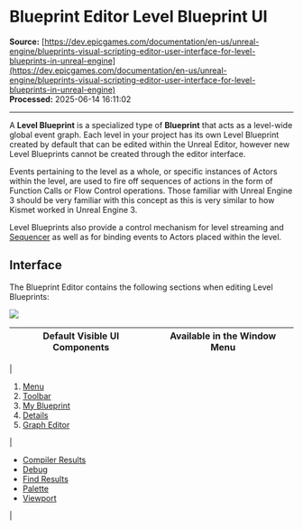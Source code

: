 # Blueprint Editor Level Blueprint UI

**Source:** [https://dev.epicgames.com/documentation/en-us/unreal-engine/blueprints-visual-scripting-editor-user-interface-for-level-blueprints-in-unreal-engine](https://dev.epicgames.com/documentation/en-us/unreal-engine/blueprints-visual-scripting-editor-user-interface-for-level-blueprints-in-unreal-engine)  
**Processed:** 2025-06-14 16:11:02

---

A **Level Blueprint** is a specialized type of **Blueprint** that acts as a level-wide global event graph. Each level in your project has its own Level Blueprint created by default that can be edited within the Unreal Editor, however new Level Blueprints cannot be created through the editor interface.

Events pertaining to the level as a whole, or specific instances of Actors within the level, are used to fire off sequences of actions in the form of Function Calls or Flow Control operations. Those familiar with Unreal Engine 3 should be very familiar with this concept as this is very similar to how Kismet worked in Unreal Engine 3.

Level Blueprints also provide a control mechanism for level streaming and [Sequencer](/documentation/en-us/unreal-engine/real-time-compositing-with-sequencer-in-unreal-engine) as well as for binding events to Actors placed within the level.

## Interface

The Blueprint Editor contains the following sections when editing Level Blueprints:

![](https://d1iv7db44yhgxn.cloudfront.net/documentation/images/05ab4748-e1b1-4497-8e5b-e4a42feb8528/levelblueprintui.png)

| Default Visible UI Components | Available in the Window Menu |
| --- | --- |
| 
1.  [Menu](/documentation/en-us/unreal-engine/menu-for-the-blueprints-visual-scripting-editor-in-unreal-engine)
2.  [Toolbar](/documentation/en-us/unreal-engine/toolbar-in-the-blueprints-visual-scripting-editor-for-unreal-engine)
3.  [My Blueprint](/documentation/en-us/unreal-engine/my-blueprint-panel-in-the-blueprints-visual-scripting-editor-for-unreal-engine)
4.  [Details](/documentation/en-us/unreal-engine/details-panel-in-the-blueprints-visual-scriting-editor-for-unreal-engine)
5.  [Graph Editor](/documentation/en-us/unreal-engine/graph-editor-for-the-blueprints-visual-scripting-editor-in-unreal-engine)



 | 

-   [Compiler Results](/documentation/en-us/unreal-engine/compiler-results-in-the-blueprints-visual-scripting-editor-for-unreal-engine)
-   [Debug](/documentation/en-us/unreal-engine/debug-panel-in-the-blueprints-visual-scripting-editor-for-unreal-engine)
-   [Find Results](/documentation/en-us/unreal-engine/find-result-panel-in-the-blueprints-visual-scripting-editor-for-unreal-engine)
-   [Palette](/documentation/en-us/unreal-engine/palette-in-the-bleprints-visual-scripting-editor-for-unreal-engine)
-   [Viewport](/documentation/en-us/unreal-engine/components-mode-viewport-in-the-blueprints-visual-scripting-editor-for-unreal-engine)



 |
